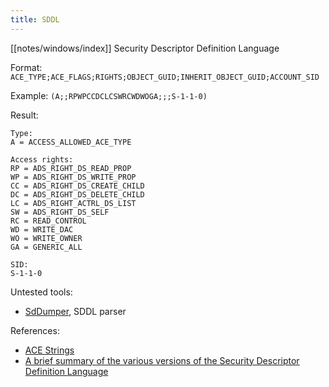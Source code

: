 ```yaml
---
title: SDDL
---
```


[[notes/windows/index]] Security Descriptor Definition Language

Format: `ACE_TYPE;ACE_FLAGS;RIGHTS;OBJECT_GUID;INHERIT_OBJECT_GUID;ACCOUNT_SID`

Example: `(A;;RPWPCCDCLCSWRCWDWOGA;;;S-1-1-0)`

Result:

~~~
Type:
A = ACCESS_ALLOWED_ACE_TYPE

Access rights:
RP = ADS_RIGHT_DS_READ_PROP
WP = ADS_RIGHT_DS_WRITE_PROP
CC = ADS_RIGHT_DS_CREATE_CHILD
DC = ADS_RIGHT_DS_DELETE_CHILD
LC = ADS_RIGHT_ACTRL_DS_LIST
SW = ADS_RIGHT_DS_SELF
RC = READ_CONTROL
WD = WRITE_DAC
WO = WRITE_OWNER
GA = GENERIC_ALL

SID:
S-1-1-0
~~~

Untested tools:

- [SdDumper](https://github.com/daem0nc0re/TangledWinExec/tree/main/SdDumper), SDDL parser

References:

- [ACE Strings](https://learn.microsoft.com/en-us/windows/win32/secauthz/ace-strings)
- [A brief summary of the various versions of the Security Descriptor Definition Language](http://web.archive.org/web/20221130222211/https://devblogs.microsoft.com/oldnewthing/20220510-00/?p=106640)
